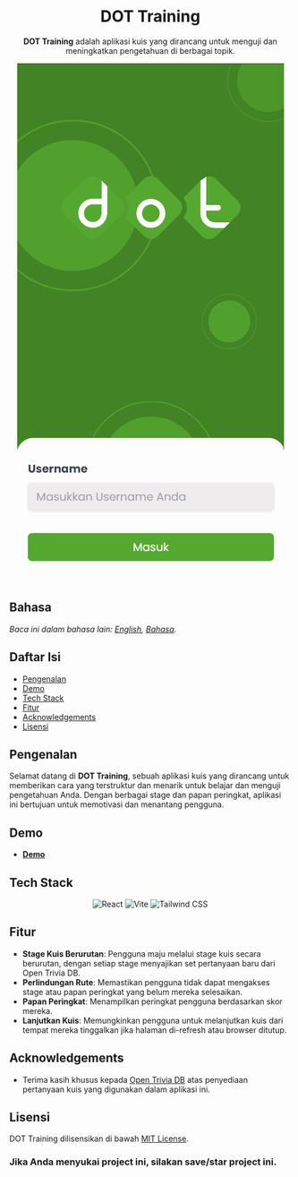 <div align="center">

<h1>DOT Training</h1>

**DOT Training** adalah aplikasi kuis yang dirancang untuk menguji dan meningkatkan pengetahuan di berbagai topik.

![image Preview](/src/assets/preview.png)

</div>

## Bahasa

_Baca ini dalam bahasa lain: [English](README.md), [Bahasa](README.id.md)._

## Daftar Isi

- [Pengenalan](#pengenalan)
- [Demo](#demo)
- [Tech Stack](#tech-stack)
- [Fitur](#fitur)
- [Acknowledgements](#acknowledgements)
- [Lisensi](#lisensi)

## Pengenalan

Selamat datang di **DOT Training**, sebuah aplikasi kuis yang dirancang untuk memberikan cara yang terstruktur dan menarik untuk belajar dan menguji pengetahuan Anda. Dengan berbagai stage dan papan peringkat, aplikasi ini bertujuan untuk memotivasi dan menantang pengguna.

## Demo

- **[Demo]**

## Tech Stack

<div align="center">

![React](https://raw.githubusercontent.com/SAWARATSUKI/KawaiiLogos/main/React/React.png)
![Vite](https://img.shields.io/badge/Vite-B73BFE?style=for-the-badge&logo=vite&logoColor=FFD62E)
![Tailwind CSS](https://img.shields.io/badge/Tailwind_CSS-38B2AC?style=for-the-badge&logo=tailwind-css&logoColor=white)

</div>

## Fitur

- **Stage Kuis Berurutan**: Pengguna maju melalui stage kuis secara berurutan, dengan setiap stage menyajikan set pertanyaan baru dari Open Trivia DB.
- **Perlindungan Rute**: Memastikan pengguna tidak dapat mengakses stage atau papan peringkat yang belum mereka selesaikan.
- **Papan Peringkat**: Menampilkan peringkat pengguna berdasarkan skor mereka.
- **Lanjutkan Kuis**: Memungkinkan pengguna untuk melanjutkan kuis dari tempat mereka tinggalkan jika halaman di-refresh atau browser ditutup.

## Acknowledgements

- Terima kasih khusus kepada [Open Trivia DB](https://opentdb.com/) atas penyediaan pertanyaan kuis yang digunakan dalam aplikasi ini.

## Lisensi

DOT Training dilisensikan di bawah [MIT License](LICENSE).

### Jika Anda menyukai project ini, silakan save/star project ini.

[comment]: <> (LINK VARIABLE)
[demo]: https://dot-training.netlify.app/
